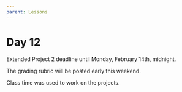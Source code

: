 ```yaml
---
parent: Lessons
---
```


# Day 12

Extended Project 2 deadline until Monday, February 14th, midnight.

The grading rubric will be posted early this weekend.

Class time was used to work on the projects.
